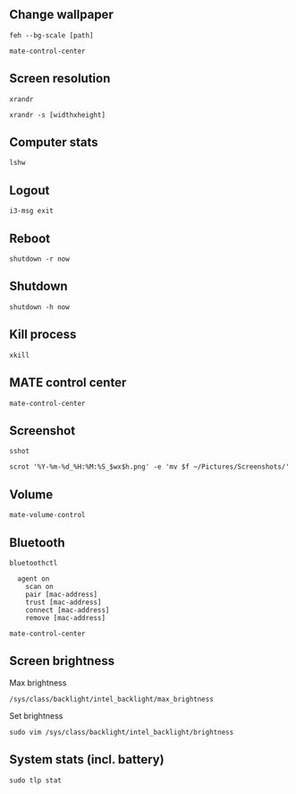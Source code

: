 ## Change wallpaper

    feh --bg-scale [path]

    mate-control-center

## Screen resolution

    xrandr 
    
    xrandr -s [widthxheight]

## Computer stats

    lshw

## Logout
   
    i3-msg exit

## Reboot

    shutdown -r now

## Shutdown

    shutdown -h now

## Kill process

    xkill

## MATE control center

    mate-control-center

## Screenshot

    sshot

    scrot '%Y-%m-%d_%H:%M:%S_$wx$h.png' -e 'mv $f ~/Pictures/Screenshots/'

## Volume

    mate-volume-control

## Bluetooth

    bluetoothctl
      
      agent on
        scan on
        pair [mac-address]
        trust [mac-address]
        connect [mac-address]
        remove [mac-address]
    
    mate-control-center

## Screen brightness
  
  Max brightness

    /sys/class/backlight/intel_backlight/max_brightness
  
  Set brightness

    sudo vim /sys/class/backlight/intel_backlight/brightness

## System stats (incl. battery)

    sudo tlp stat
